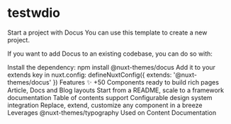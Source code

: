 # testwdio
Start a project with Docus
You can use this template to create a new project.

If you want to add Docus to an existing codebase, you can do so with:

Install the dependency:
npm install @nuxt-themes/docus
Add it to your extends key in nuxt.config:
defineNuxtConfig({
  extends: '@nuxt-themes/docus'
})
Features ✨
+50 Components ready to build rich pages
Article, Docs and Blog layouts
Start from a README, scale to a framework documentation
Table of contents support
Configurable design system integration
Replace, extend, customize any component in a breeze
Leverages @nuxt-themes/typography
Used on Content Documentation
